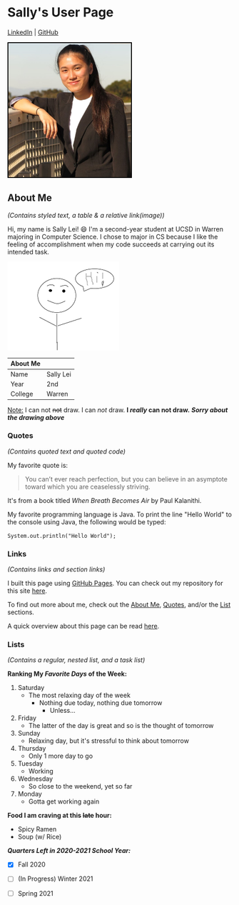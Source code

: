 # Sally's User Page

[LinkedIn](https://www.linkedin.com/in/lei-sallyc/) | [GitHub](https://github.com/Slei03)


<img src="images/me.JPG" alt="Pic of Me" style="width:275px; height:300px; border:2px solid #000"/>

## About Me
*(Contains styled text, a table & a relative link(image))*

Hi, my name is Sally Lei! :smile: I'm a second-year student at UCSD in Warren majoring in Computer Science. I chose to major in CS because I like the feeling of accomplishment when my code succeeds at carrying out its intended task. 

![figure](images/stick.png)

|About Me|       |
|:--- | :---  |
|Name | Sally Lei|
|Year| 2nd       |
|College| Warren |

<u>Note:</u> 
I can not ~~not~~ draw.
I can *not* draw.
**I _really_ can not draw.** 
***Sorry about the drawing above***

### Quotes
*(Contains quoted text and quoted code)*

My favorite quote is:
>You can’t ever reach perfection, but you can believe in an asymptote toward which you are ceaselessly striving.

It's from a book titled *When Breath Becomes Air* by Paul Kalanithi.


My favorite programming language is Java. To print the line "Hello World" to the console using Java, the following would be typed:
```
System.out.println("Hello World");
```

### Links
*(Contains links and section links)*

I built this page using [GitHub Pages](https://pages.github.com/). You can check out my repository for this site [here](https://github.com/Slei03/slei03.github.io).

To find out more about me, check out the [About Me](#about-me), [Quotes](#quotes), and/or the [List](#lists) sections.

A quick overview about this page can be read [here](https://github.com/Slei03/slei03.github.io/blob/main/README.md).

### Lists
*(Contains a regular, nested list, and a task list)*

**Ranking My _Favorite Days_ of the Week:**
1. Saturday
   - The most relaxing day of the week
     - Nothing due today, nothing due tomorrow
       - Unless...
2. Friday
   - The latter of the day is great and so is the thought of tomorrow
3. Sunday
   - Relaxing day, but it's stressful to think about tomorrow
5. Thursday
   - Only 1 more day to go
6. Tuesday
   - Working
7. Wednesday
   - So close to the weekend, yet so far
8. Monday
   - Gotta get working again

**Food I am craving at this ~~late~~ hour:**
- Spicy Ramen
- Soup (w/ Rice)

***Quarters Left in 2020-2021 School Year:***
- [x] Fall 2020 
- [ ] \(In Progress) Winter 2021 
- [ ] Spring 2021





